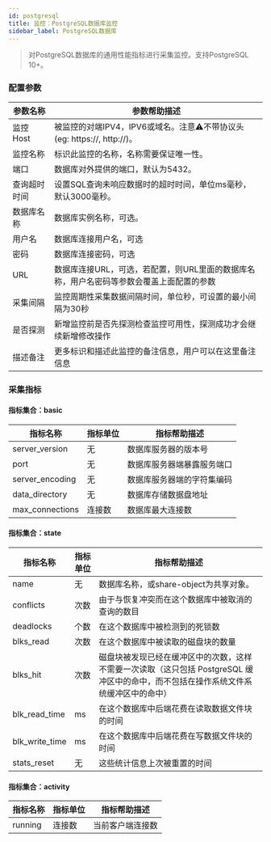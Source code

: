 ```yaml
---
id: postgresql  
title: 监控：PostgreSQL数据库监控      
sidebar_label: PostgreSQL数据库   
---
```


> 对PostgreSQL数据库的通用性能指标进行采集监控。支持PostgreSQL 10+。

### 配置参数

| 参数名称      | 参数帮助描述 |
| ----------- | ----------- |
| 监控Host     | 被监控的对端IPV4，IPV6或域名。注意⚠️不带协议头(eg: https://, http://)。 |
| 监控名称     | 标识此监控的名称，名称需要保证唯一性。  |
| 端口        | 数据库对外提供的端口，默认为5432。  |
| 查询超时时间 | 设置SQL查询未响应数据时的超时时间，单位ms毫秒，默认3000毫秒。  |
| 数据库名称   | 数据库实例名称，可选。  |
| 用户名      | 数据库连接用户名，可选 |
| 密码        | 数据库连接密码，可选 |
| URL        | 数据库连接URL，可选，若配置，则URL里面的数据库名称，用户名密码等参数会覆盖上面配置的参数  |
| 采集间隔    | 监控周期性采集数据间隔时间，单位秒，可设置的最小间隔为30秒  |
| 是否探测    | 新增监控前是否先探测检查监控可用性，探测成功才会继续新增修改操作  |
| 描述备注    | 更多标识和描述此监控的备注信息，用户可以在这里备注信息  |

### 采集指标

#### 指标集合：basic

| 指标名称      | 指标单位 | 指标帮助描述 |
| ----------- | ----------- | ----------- |
| server_version  | 无 | 数据库服务器的版本号 |
| port            | 无 | 数据库服务器端暴露服务端口 |
| server_encoding | 无 | 数据库服务器端的字符集编码 |
| data_directory  | 无 | 数据库存储数据盘地址 |
| max_connections | 连接数 | 数据库最大连接数 |

#### 指标集合：state

| 指标名称      | 指标单位 | 指标帮助描述 |
| ----------- | ----------- | ----------- |
| name            | 无     | 数据库名称，或share-object为共享对象。 |
| conflicts       | 次数   | 由于与恢复冲突而在这个数据库中被取消的查询的数目 |
| deadlocks       | 个数   | 在这个数据库中被检测到的死锁数 |
| blks_read       | 次数   | 在这个数据库中被读取的磁盘块的数量 |
| blks_hit        | 次数   | 磁盘块被发现已经在缓冲区中的次数，这样不需要一次读取（这只包括 PostgreSQL 缓冲区中的命中，而不包括在操作系统文件系统缓冲区中的命中） |   
| blk_read_time   | ms    | 在这个数据库中后端花费在读取数据文件块的时间 |
| blk_write_time  | ms    | 在这个数据库中后端花费在写数据文件块的时间 |
| stats_reset     | 无    | 这些统计信息上次被重置的时间 |


#### 指标集合：activity

| 指标名称      | 指标单位 | 指标帮助描述 |
| ----------- | ----------- | ----------- |
| running         | 连接数 | 当前客户端连接数 |


